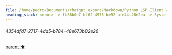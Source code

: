 ```yaml
---
file: /home/pedro/Documents/chatgpt_export/Markdown/Python LSP Client Writing.md
heading_stack: <root> -> fb86b0e7-bf62-4975-be52-afe44c28e2ea -> System -> 93a72920-b6b0-4849-ae9f-6a6bac06bf87 -> System -> aaa23743-d4b8-479a-9cf4-b7e357d2d973 -> User -> 3a85587d-63d2-4e15-a912-383beeee1f3b -> Assistant -> 2cbd10f3-6642-4021-9e90-a67e05827bf9 -> Tool -> 22a86aba-e3b8-4805-a841-9752070c999b -> Assistant -> Language Server Protocol (LSP) -> Features -> Workflow -> Writing a Python Client for LSP -> Example Libraries -> Example Code Outline -> aaa2528e-4c1f-4ad0-991b-16ed764da716 -> User -> 4a334677-9d0e-4635-afaa-e2795893b1a9 -> Assistant -> c3734514-9dae-4be3-8123-c1558578e838 -> Tool -> 0f6f37b3-6ec2-43a7-b76f-bae08d4ce51c -> Assistant -> 580895c4-5981-4f16-a55d-41ba1ab8af1e -> Assistant -> 6e38ed5a-91cb-43b9-986c-658dcecf8cf0 -> Tool -> 9fff6a60-716a-4a71-ba99-d15523367a56 -> Assistant -> aaa252ee-32d8-49fa-aa5b-565c1180a6e6 -> User -> ba806386-ffe6-41cf-bd96-214301f8b3d6 -> Assistant -> ffe0c567-a0f6-42e1-b0dd-ef6442fd4e14 -> Tool -> aaa28b11-8a59-4317-b066-13d7134b3907 -> User -> 76860d41-3d67-4ece-8738-74647d574dca -> Assistant -> 32ca632e-0f15-4dda-8d27-f3ef3e83beff -> Tool -> abfa122e-b2f6-4c37-832e-66748bf19c62 -> Assistant -> aaa209a3-7773-4ca2-9473-479aaadc814a -> User -> 26812516-6f32-4f78-a0e6-553e44345d36 -> Assistant -> 69d7accc-9cfe-45b7-a05f-eab38b6351b7 -> Tool -> f5bdc691-404f-4f93-8618-0981258c14be -> Assistant -> aaa2950f-5d6a-4d80-be4b-597d0ff3cbda -> User -> 9519ce73-c968-47de-a3fb-a950e01eca76 -> Assistant -> aaa22b11-5ad7-405f-81d9-1b58f4b5158a -> User -> 55ff28a1-4f0b-40a3-b77a-73327a1c41ac -> Assistant -> 1ad3b07a-9f6f-4c5e-ae69-edbb361c6e2c -> Tool -> 3c2d0575-e4bd-4eb4-88d7-d02d11841001 -> Assistant -> aaa2093f-3835-48ff-9b39-9ccc94ec4486 -> User -> e9d0cc8f-a396-47ea-8906-72e53afe3270 -> Assistant -> b19753a9-271b-40b1-af82-d29ff6fb24e8 -> Tool -> aaa28057-c4d6-4491-8563-d9abf5430677 -> User -> 6b9be56e-8ba1-4e7c-ac09-9124903f1670 -> Assistant -> 333a4dc3-2369-4f09-9cae-ade56e53facd -> Tool -> 958d1360-7faf-4c42-9c36-04abe066a22c -> Assistant -> 230741e9-fd12-4ab2-a88a-110d334848ca -> Assistant -> c8584699-bd3d-484e-ac71-92bf65dc060b -> Tool -> 31a1a887-ad35-4c1d-a94c-e0d6f09e453c -> Assistant -> d6b0104f-f47a-4216-8e34-3dce5a2d1632 -> Assistant -> a2dd763c-d8f3-4f7d-86d5-024352cf1084 -> Tool -> d68670e0-b16d-4532-9dcf-1d5e47ce23bd -> Assistant -> aaa206aa-dc20-41e6-b7e8-9073b98e019b -> User -> 78b5ca6c-109e-4fbd-a820-ff0e52017ff2 -> Assistant -> aaa262d7-e52d-4269-9384-ebfc022144d2 -> User -> 7de389d7-2ac9-4236-bdc7-ce7e31f7edf3 -> Assistant -> f3a04a25-dd03-41ca-aca7-cb86b53f7d1a -> Tool -> eef1d011-141a-4007-9a5d-f94c2964ee78 -> Assistant -> aaa2a0b7-003a-4040-93aa-5f65e7b89a24 -> User -> d96d9f9b-5bf8-4c93-a681-652e7ccc3234 -> Assistant -> e96ca72c-776b-4e42-9037-a25d10cd3782 -> Tool -> 4354dfd7-2717-4da5-b784-48e673b82e26
---
```

###### 4354dfd7-2717-4da5-b784-48e673b82e26
[parent ⬆️](#e96ca72c-776b-4e42-9037-a25d10cd3782)
